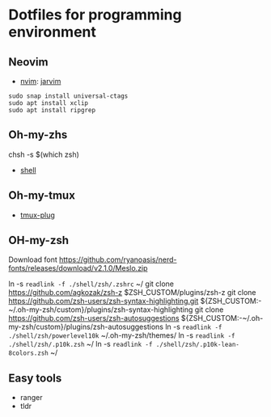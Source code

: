 # Dotfiles for programming environment

## Neovim

- [nvim](./nvim): [jarvim](https://github.com/glepnir/jarvim)

```
sudo snap install universal-ctags
sudo apt install xclip
sudo apt install ripgrep
```
## Oh-my-zhs
chsh -s $(which zsh)
- [shell](./shell)

## Oh-my-tmux

- [tmux-plug](./tmux-plug)

## OH-my-zsh
Download font https://github.com/ryanoasis/nerd-fonts/releases/download/v2.1.0/Meslo.zip

ln -s `readlink -f ./shell/zsh/.zshrc` ~/
git clone https://github.com/agkozak/zsh-z $ZSH_CUSTOM/plugins/zsh-z
git clone https://github.com/zsh-users/zsh-syntax-highlighting.git ${ZSH_CUSTOM:-~/.oh-my-zsh/custom}/plugins/zsh-syntax-highlighting
git clone https://github.com/zsh-users/zsh-autosuggestions ${ZSH_CUSTOM:-~/.oh-my-zsh/custom}/plugins/zsh-autosuggestions
ln -s `readlink -f ./shell/zsh/powerlevel10k` ~/.oh-my-zsh/themes/
ln -s `readlink -f ./shell/zsh/.p10k.zsh` ~/
ln -s `readlink -f ./shell/zsh/.p10k-lean-8colors.zsh` ~/
## Easy tools
- ranger
- tldr

## 
